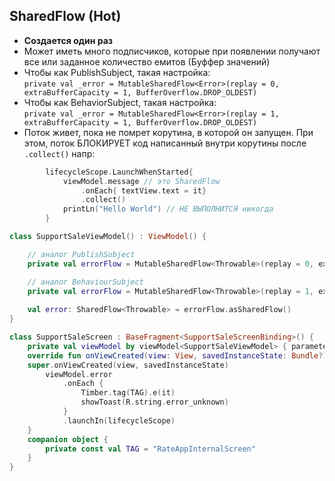 
## SharedFlow (Hot) 
- **Создается один раз**
- Может иметь много подписчиков, 
	которые при появлении получают все или заданное количество емитов (Буффер значений)
- Чтобы как PublishSubject, такая настройка:  
	`private val _error = MutableSharedFlow<Error>(replay = 0, extraBufferCapacity = 1, BufferOverflow.DROP_OLDEST)`
- Чтобы как BehaviorSubject, такая настройка:  
	`private val _error = MutableSharedFlow<Error>(replay = 1, extraBufferCapacity = 1, BufferOverflow.DROP_OLDEST)`
- Поток живет, пока не помрет корутина, в которой он запущен. 
	При этом, поток БЛОКИРУЕТ код написанный внутри корутины после `.collect()` 
	напр: 
```kotlin
		lifecycleScope.LaunchWhenStarted{
			viewModel.message // это SharedFlow
				.onEach{ textView.text = it}
				.collect()
			printLn("Hello World") // НЕ ВЫПОЛНИТСЯ никогда
		}
```


```kotlin
class SupportSaleViewModel() : ViewModel() {

	// аналог PublishSubject
	private val errorFlow = MutableSharedFlow<Throwable>(replay = 0, extraBufferCapacity = 1, BufferOverflow.DROP_OLDEST)  

	// аналог BehaviourSubject
	private val errorFlow = MutableSharedFlow<Throwable>(replay = 1, extraBufferCapacity = 1, BufferOverflow.DROP_OLDEST)  
	
	val error: SharedFlow<Throwable> = errorFlow.asSharedFlow()
}

class SupportSaleScreen : BaseFragment<SupportSaleScreenBinding>() {   
    private val viewModel by viewModel<SupportSaleViewModel> { parametersOf(arguments) }
    override fun onViewCreated(view: View, savedInstanceState: Bundle?) {  
    super.onViewCreated(view, savedInstanceState)
		viewModel.error  
			.onEach {  
				Timber.tag(TAG).e(it)  
				showToast(R.string.error_unknown)  
			}  
			.launchIn(lifecycleScope)
	}
	companion object {  
	    private const val TAG = "RateAppInternalScreen"  
	}
}
```
